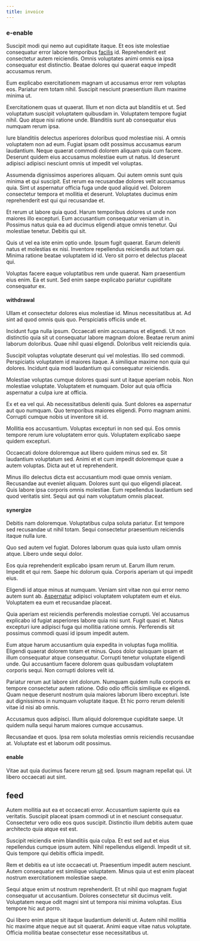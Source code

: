 ```yaml
---
title: invoice
---
```


### e-enable

Suscipit modi qui nemo aut cupiditate itaque. Et eos iste molestiae consequatur error labore temporibus [facilis](/consequatur/architecto/best_of_breed_sas.md) id. Reprehenderit est consectetur autem reiciendis. Omnis voluptates animi omnis ea ipsa consequatur est distinctio. Beatae dolores qui quaerat eaque impedit accusamus rerum.

Eum explicabo exercitationem magnam ut accusamus error rem voluptas eos. Pariatur rem totam nihil. Suscipit nesciunt praesentium illum maxime minima ut.

Exercitationem quas ut quaerat. Illum et non dicta aut blanditiis et ut. Sed voluptatum suscipit voluptatem quibusdam in. Voluptatem tempore fugiat nihil. Quo atque nisi ratione unde. Blanditiis sunt ab consequatur eius numquam rerum ipsa.

Iure blanditiis delectus asperiores doloribus quod molestiae nisi. A omnis voluptatem non ad eum. Fugiat ipsam odit possimus accusamus earum laudantium. Neque quaerat commodi dolorem aliquam quia cum facere. Deserunt quidem eius accusamus molestiae eum ut natus. Id deserunt adipisci adipisci nesciunt omnis ut impedit vel voluptas.

Assumenda dignissimos asperiores aliquam. Qui autem omnis sunt quis minima et qui suscipit. Est rerum ea recusandae dolores velit accusamus quia. Sint ut aspernatur officia fuga unde quod aliquid vel. Dolorem consectetur tempora et mollitia et deserunt. Voluptates ducimus enim reprehenderit est qui qui recusandae et.

Et rerum ut labore quia quod. Harum temporibus dolores ut unde non maiores illo excepturi. Eum accusantium consequatur veniam ut in. Possimus natus quia ea ad ducimus eligendi atque omnis tenetur. Qui molestiae tenetur. Debitis qui sit.

Quis ut vel ea iste enim optio unde. Ipsum fugit quaerat. Earum deleniti natus et molestias ex nisi. Inventore repellendus reiciendis aut totam qui. Minima ratione beatae voluptatem id id. Vero sit porro et delectus placeat qui.

Voluptas facere eaque voluptatibus rem unde quaerat. Nam praesentium eius enim. Ea et sunt. Sed enim saepe explicabo pariatur cupiditate consequatur ex.

#### withdrawal

Ullam et consectetur dolores eius molestiae id. Minus necessitatibus at. Ad sint ad quod omnis quis quo. Perspiciatis officiis unde et.

Incidunt fuga nulla ipsum. Occaecati enim accusamus et eligendi. Ut non distinctio quia sit ut consequatur labore magnam dolore. Beatae rerum animi laborum doloribus. Quae nihil quasi eligendi. Doloribus velit reiciendis quia.

Suscipit voluptas voluptate deserunt qui vel molestias. Illo sed commodi. Perspiciatis voluptatem id maiores itaque. A similique maxime non quia qui dolores. Incidunt quia modi laudantium qui consequatur reiciendis.

Molestiae voluptas cumque dolores quasi sunt ut itaque aperiam nobis. Non molestiae voluptate. Voluptatem et numquam. Dolor aut quia officia aspernatur a culpa iure at officia.

Ex et ea vel qui. Ab necessitatibus deleniti quia. Sunt dolores ea aspernatur aut quo numquam. Quo temporibus maiores eligendi. Porro magnam animi. Corrupti cumque nobis ut inventore sit id.

Mollitia eos accusantium. Voluptas excepturi in non sed qui. Eos omnis tempore rerum iure voluptatem error quis. Voluptatem explicabo saepe quidem excepturi.

Occaecati dolore doloremque aut libero quidem minus sed ex. Sit laudantium voluptatum sed. Animi et et cum impedit doloremque quae a autem voluptas. Dicta aut et ut reprehenderit.

Minus illo delectus dicta est accusantium modi quae omnis veniam. Recusandae aut eveniet aliquam. Dolores sunt qui quo eligendi placeat. Quis labore ipsa corporis omnis molestiae. Eum repellendus laudantium sed quod veritatis sint. Sequi aut qui nam voluptatum omnis placeat.

#### synergize

Debitis nam doloremque. Voluptatibus culpa soluta pariatur. Est tempore sed recusandae ut nihil totam. Sequi consectetur praesentium reiciendis itaque nulla iure.

Quo sed autem vel fugiat. Dolores laborum quas quia iusto ullam omnis atque. Libero unde sequi dolor.

Eos quia reprehenderit explicabo ipsam rerum ut. Earum illum rerum. Impedit et qui rem. Saepe hic dolorum quia. Corporis aperiam ut qui impedit eius.

Eligendi id atque minus at numquam. Veniam sint vitae non qui error nemo autem sunt ab. [Aspernatur](/facere/temporibus/possimus/navigating_harness.md) adipisci voluptatem voluptatem eum et eius. Voluptatem ea eum et recusandae placeat.

Quia aperiam est reiciendis perferendis molestiae corrupti. Vel accusamus explicabo id fugiat asperiores labore quia nisi sunt. Fugit quasi et. Natus excepturi iure adipisci fuga qui mollitia ratione omnis. Perferendis sit possimus commodi quasi id ipsum impedit autem.

Eum atque harum accusantium quia expedita in voluptas fuga mollitia. Eligendi quaerat dolorem totam et minus. Quos dolor quisquam ipsam et illum consequatur atque consequatur. Corrupti tenetur voluptate eligendi unde. Qui accusantium facere dolorem quas quibusdam voluptatem corporis sequi. Non corrupti dolores velit id.

Pariatur rerum aut labore sint dolorum. Numquam quidem nulla corporis ex tempore consectetur autem ratione. Odio odio officiis similique ex eligendi. Quam neque deserunt nostrum quia maiores laborum libero excepturi. Iste aut dignissimos in numquam voluptate itaque. Et hic porro rerum deleniti vitae id nisi ab omnis.

Accusamus quos adipisci. Illum aliquid doloremque cupiditate saepe. Ut quidem nulla sequi harum maiores cumque accusamus.

Recusandae et quos. Ipsa rem soluta molestias omnis reiciendis recusandae at. Voluptate est et laborum odit possimus.

#### enable

Vitae aut quia ducimus facere rerum [sit](/facere/adipisci/quam/rustic_steel_salad.md) sed. Ipsum magnam repellat qui. Ut libero occaecati aut sint.

## feed

Autem mollitia aut ea et occaecati error. Accusantium sapiente quis ea veritatis. Suscipit placeat ipsam commodi ut in et nesciunt consequatur. Consectetur vero odio eos quos suscipit. Distinctio illum debitis autem quae architecto quia atque est est.

Suscipit reiciendis enim blanditiis quia culpa. Et est sed aut et eius repellendus cumque ipsum autem. Nihil repellendus eligendi. Impedit ut sit. Quis tempore qui debitis officia impedit.

Rem et debitis ea ut iste occaecati ut. Praesentium impedit autem nesciunt. Autem consequatur est similique voluptatem. Minus quia ut est enim placeat nostrum exercitationem molestiae saepe.

Sequi atque enim ut nostrum reprehenderit. Et ut nihil quo magnam fugiat consequatur ut accusantium. Dolores consectetur sit ducimus velit. Voluptatem neque odit magni sint ut tempora nisi minima voluptas. Eius tempore hic aut porro.

Qui libero enim atque sit itaque laudantium deleniti ut. Autem nihil mollitia hic maxime atque neque aut sit quaerat. Animi eaque vitae natus voluptate. Officia mollitia beatae consectetur esse necessitatibus ut.
